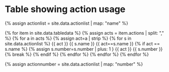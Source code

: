 # Table showing action usage

{% assign actionlist = site.data.actionlist | map: "name" %}

{% for item in site.data.tabledata %}
   {% assign acts = item.actions | split: "," %}
   {% for a in acts %}
      {% assign act=a | strip %} 
      {% for s in site.data.actionlist %}
         {{ act }} {{ s.name }} {{ act==s.name }}
         {% if act == s.name %} 
             {% assign s.number=s.number | plus: 1 }
             {{ act }} {{ s.number }}
             {% break %}
         {% endif %}
      {% endfor %} 
   {% endfor %}
{% endfor %}

{% assign actionnumber = site.data.actionlist | map: "number" %}


<canvas id="myChart" style="width:100%;max-width:600px"></canvas>

<script>
var xValues = [ {{ actionlist | join: '", "' | prepend: '"' | append: '"' }} ];
var yValues = [ {{ actionnumber | join: ", " }} ];
var barColors = "red";

new Chart("myChart", {
  type: "horizontalBar",
  data: {
    labels: xValues,
    datasets: [{
      backgroundColor: barColors,
      data: yValues
    }]
  },
  options: {
    maintainAspectRatio: false,
    legend: {display: false},
    title: {
      display: true,
      text: "Number of lessons using this action"
    }
  }
});
</script>



